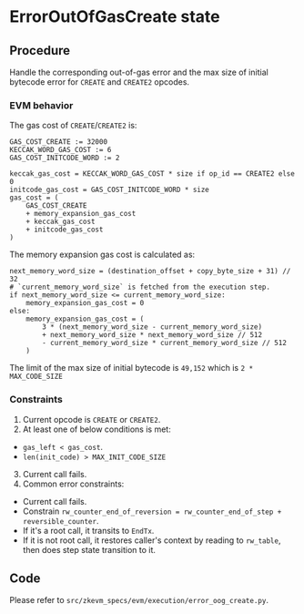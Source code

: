 # ErrorOutOfGasCreate state

## Procedure

Handle the corresponding out-of-gas error and the max size of initial bytecode error for `CREATE` and `CREATE2` opcodes.

### EVM behavior

The gas cost of `CREATE`/`CREATE2` is:
```
GAS_COST_CREATE := 32000
KECCAK_WORD_GAS_COST := 6
GAS_COST_INITCODE_WORD := 2

keccak_gas_cost = KECCAK_WORD_GAS_COST * size if op_id == CREATE2 else 0
initcode_gas_cost = GAS_COST_INITCODE_WORD * size
gas_cost = (
    GAS_COST_CREATE
    + memory_expansion_gas_cost
    + keccak_gas_cost
    + initcode_gas_cost
)

```

The memory expansion gas cost is calculated as:

```
next_memory_word_size = (destination_offset + copy_byte_size + 31) // 32
# `current_memory_word_size` is fetched from the execution step.
if next_memory_word_size <= current_memory_word_size:
    memory_expansion_gas_cost = 0
else:
    memory_expansion_gas_cost = (
        3 * (next_memory_word_size - current_memory_word_size)
        + next_memory_word_size * next_memory_word_size // 512
        - current_memory_word_size * current_memory_word_size // 512
    )
```

The limit of the max size of initial bytecode is `49,152` which is `2 * MAX_CODE_SIZE`

### Constraints

1. Current opcode is `CREATE` or `CREATE2`.
2. At least one of below conditions is met:
  - `gas_left < gas_cost`.
  - `len(init_code) > MAX_INIT_CODE_SIZE`
3. Current call fails.
4. Common error constraints: 
  - Current call fails. 
  - Constrain `rw_counter_end_of_reversion = rw_counter_end_of_step + reversible_counter`.
  - If it's a root call, it transits to `EndTx`.
  - If it is not root call, it restores caller's context by reading to `rw_table`, then does step state transition to it.

## Code

Please refer to `src/zkevm_specs/evm/execution/error_oog_create.py`.
